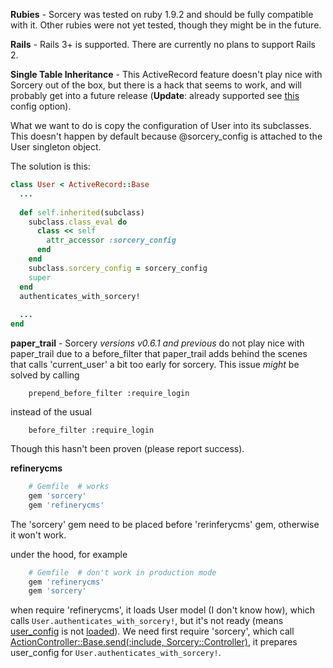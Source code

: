 **Rubies** - Sorcery was tested on ruby 1.9.2 and should be fully compatible with it.
Other rubies were not yet tested, though they might be in the future.

**Rails** - Rails 3+ is supported. There are currently no plans to support Rails 2.

**Single Table Inheritance** - This ActiveRecord feature doesn't play nice with Sorcery out of the box, but there is a hack that seems to work, and will probably get into a future release (**Update**: already supported see [this](https://github.com/NoamB/sorcery/blob/master/lib/generators/sorcery/templates/initializer.rb#L122) config option).

What we want to do is copy the configuration of User into its subclasses. This doesn't happen by default because @sorcery_config is attached to the User singleton object.

The solution is this:

```ruby
class User < ActiveRecord::Base
  ...
  
  def self.inherited(subclass)
    subclass.class_eval do
      class << self
        attr_accessor :sorcery_config
      end
    end
    subclass.sorcery_config = sorcery_config
    super
  end
  authenticates_with_sorcery!
  
  ...
end
```


**paper_trail** - Sorcery _versions v0.6.1 and previous_ do not play nice with paper_trail due to a before_filter that paper_trail adds behind the scenes that calls 'current_user' a bit too early for sorcery. This issue *might* be solved by calling
```
    prepend_before_filter :require_login
```

instead of the usual
```
    before_filter :require_login
```

Though this hasn't been proven (please report success).


**refinerycms**


```ruby
    # Gemfile  # works
    gem 'sorcery'
    gem 'refinerycms'
```


The 'sorcery' gem need to be placed before 'rerinferycms' gem, otherwise it won't work.

under the hood, for example

```ruby
    # Gemfile  # don't work in production mode
    gem 'refinerycms'
    gem 'sorcery'
```

when require 'refinerycms', it loads User model (I don't know how), which calls `User.authenticates_with_sorcery!`,  but it's not ready (means [user_config](https://github.com/NoamB/sorcery/blob/master/lib/sorcery/initializers/initializer.rb#L61) is not [loaded](https://github.com/NoamB/sorcery/blob/master/lib/sorcery/controller.rb#L15)).  We need first require 'sorcery', which call [ ActionController::Base.send(:include, Sorcery::Controller)](https://github.com/NoamB/sorcery/blob/master/lib/sorcery/engine.rb#L11),  it prepares user_config for `User.authenticates_with_sorcery!`.
